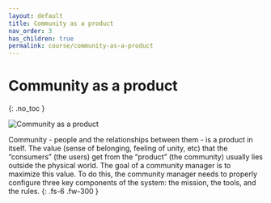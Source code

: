 ```yaml
---
layout: default
title: Community as a product
nav_order: 3
has_children: true
permalink: course/community-as-a-product
---
```


# Community as a product
{: .no_toc }

<img src="/assets/images/pratical_cm_community_as_a_product.png" alt="Community as a product"/>

Community - people and the relationships between them - is a product in itself. The value (sense of belonging, feeling of unity, etc) that the “consumers” (the users) get from the “product” (the community) usually lies outside the physical world. The goal of a community manager is to maximize this value. To do this, the community manager needs to properly configure three key components of the system: the mission, the tools, and the rules.
{: .fs-6 .fw-300 }